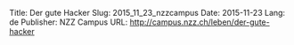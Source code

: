 Title: Der gute Hacker
Slug: 2015_11_23_nzzcampus
Date: 2015-11-23
Lang: de
Publisher: NZZ Campus
URL: http://campus.nzz.ch/leben/der-gute-hacker
